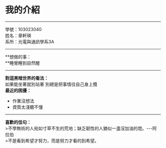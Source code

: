 我的介紹
========
***
學號：103023040   
姓名：章軒瑛   
系所：光電與通訊學系3A   
- - -
**想做的事：   
**睡覺睡到自然醒
* * *   
**對這黑暗世界的看法：**   
如果能坐著就別站著
別總是把事情往自己身上攬   
**最近的困擾：**   
* 	作業沒想法   
* 	資質太淺聽不懂   
- - -
**喜歡的佳句：**   
	>不學無術的人宛如寸草不生的荒地；缺乏韌性的人猶似一盞沒加油的燈。---阿拉伯   
	>不是看到希望才努力，而是努力才看的到希望。   
